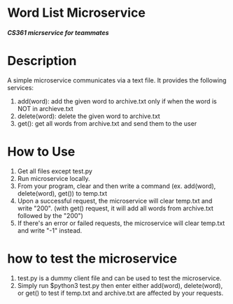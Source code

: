 # Word List Microservice
##### CS361 micrservice for teammates

# Description
A simple microservice communicates via a text file. It provides the following services:
1. add(word): add the given word to archive.txt only if when the word is NOT in archieve.txt
2. delete(word): delete the given word to archive.txt
3. get(): get all words from archive.txt and send them to the user

# How to Use
1. Get all files except test.py
2. Run microservice locally.
3. From your program, clear and then write a command (ex. add(word), delete(word), get()) to temp.txt
4. Upon a successful request, the microservice will clear temp.txt and write "200". (with get() request, it will add all words from archive.txt followed by the "200")
5. If there's an error or failed requests, the microservice will clear temp.txt and write "-1" instead.

# how to test the microservice
1. test.py is a dummy client file and can be used to test the microservice.
2. Simply run $python3 test.py then enter either add(word), delete(word), or get() to test if temp.txt and archive.txt are affected by your requests.
